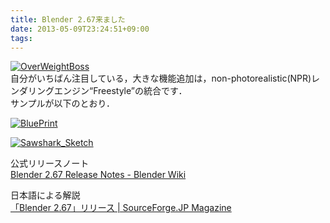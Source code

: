```yaml
---
title: Blender 2.67来ました
date: 2013-05-09T23:24:51+09:00
tags: 
---
```


[![OverWeightBoss](http://wiki.blender.org/uploads/f/fb/Manual-2.6-Render-Freestyle-Demo-OverWeightBoss.png)]()  
自分がいちばん注目している，大きな機能追加は，non\-photorealistic\(NPR\)レンダリングエンジン“Freestyle”の統合です．  
サンプルが以下のとおり．

  
[![BluePrint](http://wiki.blender.org/uploads/e/e1/Manual-2.6-Render-Freestyle-Demo-BluePrint.png)]()

[![Sawshark_Sketch](http://wiki.blender.org/uploads/2/21/Manual-2.6-Render-Freestyle-Demo-Sawshark_Sketch.png)]()

公式リリースノート  
[Blender 2\.67 Release Notes \- Blender Wiki](http://wiki.blender.org/index.php/Dev:Ref/Release_Notes/2.67)

日本語による解説  
[「Blender 2\.67」リリース | SourceForge\.JP Magazine](http://sourceforge.jp/magazine/13/05/09/143000)

